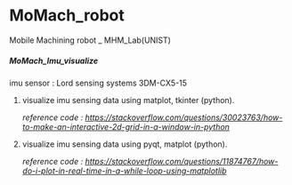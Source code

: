 # MoMach_robot
Mobile Machining robot _ MHM_Lab(UNIST)



##### MoMach_Imu_visualize 

imu sensor : Lord sensing systems 3DM-CX5-15

1. visualize imu sensing data using matplot, tkinter (python).

   *reference code : https://stackoverflow.com/questions/30023763/how-to-make-an-interactive-2d-grid-in-a-window-in-python*

2. visualize imu sensing data using pyqt, matplot (python).

   *reference code : https://stackoverflow.com/questions/11874767/how-do-i-plot-in-real-time-in-a-while-loop-using-matplotlib*